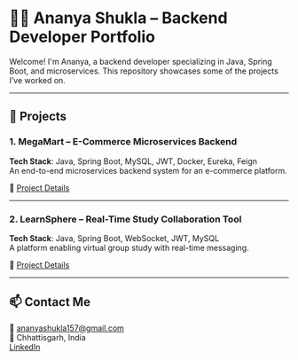 # 👩‍💻 Ananya Shukla – Backend Developer Portfolio

Welcome! I'm Ananya, a backend developer specializing in Java, Spring Boot, and microservices. This repository showcases some of the projects I’ve worked on.

---

## 🚀 Projects

### 1. MegaMart – E-Commerce Microservices Backend
**Tech Stack**: Java, Spring Boot, MySQL, JWT, Docker, Eureka, Feign  
An end-to-end microservices backend system for an e-commerce platform.

🔗 [Project Details](./MegaMart/README.md)

---

### 2. LearnSphere – Real-Time Study Collaboration Tool
**Tech Stack**: Java, Spring Boot, WebSocket, JWT, MySQL  
A platform enabling virtual group study with real-time messaging.

🔗 [Project Details](./LearnSphere/README.md)

---

## 📫 Contact Me
📧 ananyashukla157@gmail.com  
📍 Chhattisgarh, India  
[LinkedIn](https://linkedin.com/in/ananyyaaa19)
